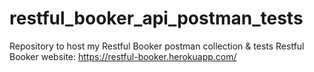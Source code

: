 # restful_booker_api_postman_tests
Repository to host my Restful Booker postman collection &amp; tests
Restful Booker website: https://restful-booker.herokuapp.com/
